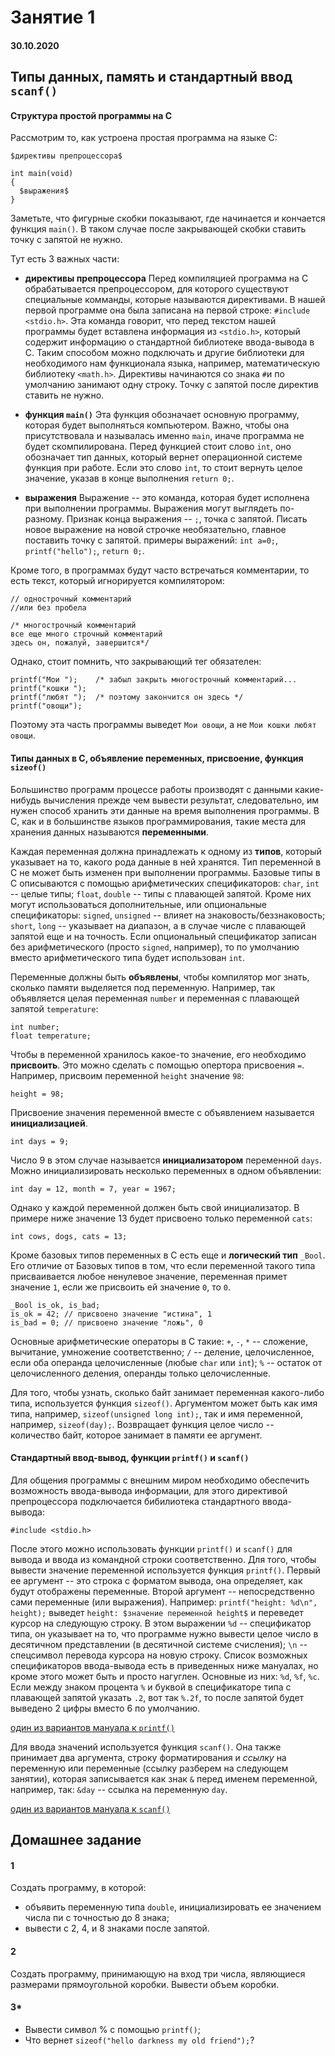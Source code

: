 # Занятие 1

#### 30.10.2020

## Типы данных, память и стандартный ввод `scanf()`

#### Структура простой программы на C

Рассмотрим то, как устроена простая программа на языке C:
```
$директивы препроцессора$

int main(void)
{
  $выражения$
}
```
Заметьте, что фигурные скобки показывают, где начинается и кончается функция `main()`. В таком случае после закрывающей скобки ставить точку с запятой не нужно.

Тут есть 3 важных части: 
+ **директивы препроцессора**
Перед компиляцией программа на C обрабатывается препроцессором, для которого существуют специальные комманды, которые называются директивами. В нашей первой программе она была записана на первой строке: `#include <stdio.h>`. Эта команда говорит, что перед текстом нашей программы будет вставлена информация из `<stdio.h>`, который содержит информацию о стандартной библиотеке ввода-вывода в C. Таким способом можно подключать и другие библиотеки для необходимого нам функционала языка, например, математическую библиотеку `<math.h>`. Директивы начинаются со знака `#`и по умолчанию занимают одну строку. Точку с запятой после директив ставить не нужно.

+ **функция `main()`**
Эта функция обозначает основную программу, которая будет выполняться компьютером. Важно, чтобы она присутствовала и называлась именно `main`, иначе программа не будет скомпилирована. Перед функцией стоит слово `int`, оно обозначает тип данных, который вернет операционной системе функция при работе. Если это слово `int`, то стоит вернуть целое значение, указав в конце выполнения `return 0;`.

+ **выражения**
Выражение -- это команда, которая будет исполнена при выполнении программы. Выражения могут выглядеть по-разному. Признак конца выражения -- `;`, точка с запятой. Писать новое выражение на новой строчке необязательно, главное поставить точку с запятой. примеры выражений: `int a=0;`, `printf("hello");`, `return 0;`.

Кроме того, в программах будут часто встречаться комментарии, то есть текст, который игнорируется компилятором:
```
// однострочный комментарий
//или без пробела

/* многострочный комментарий
все еще много строчный комментарий
здесь он, пожалуй, завершится*/
```

Однако, стоит помнить, что закрывающий тег обязателен:
```
printf("Мои ");    /* забыл закрыть многострочный комментарий...
printf("кошки ");
printf("любят ");  /* поэтому закончится он здесь */
printf("овощи");
```
Поэтому эта часть программы выведет `Мои овощи`, а не `Мои кошки любят овощи`.

#### Типы данных в C, объявление переменных, присвоение, функция `sizeof()`

Большинство программ процессе работы производят с данными какие-нибудь вычисления прежде чем вывести результат, следовательно, им нужен способ хранить эти данные на время выполнения программы. В C, как и в большинстве языков программирования, такие места для хранения данных называются **переменными**.

Каждая переменная должна принадлежать к одному из **типов**, который указывает на то, какого рода данные в ней хранятся. Тип переменной в C не может быть изменен при выполнении программы. Базовые типы в C описываются с помощью арифметических спецификаторов: `char`, `int` -- целые типы; `float`, `double` -- типы с плавающей запятой. Кроме них могут использоваться дополнительные, или опциональные спецификаторы: `signed`, `unsigned` -- влияет на знаковость/беззнаковость; `short`, `long` -- указывает на диапазон, а в случае числе с плавающей запятой еще и на точность. Если опциональный спецификатор записан без арифметического (просто `signed`, например), то по умолчанию вместо арифметического типа будет использован `int`.

Переменные должны быть **объявлены**, чтобы компилятор мог знать, сколько памяти выделяется под переменную. Например, так объявляется целая переменная `number` и переменная с плавающей запятой `temperature`:
```
int number;
float temperature;
```

Чтобы в переменной хранилось какое-то значение, его необходимо **присвоить**. Это можно сделать с помощью опертора присвоения `=`. Например, присвоим переменной `height` значение `98`:
```
height = 98;
```

Присвоение значения переменной вместе с объявлением называется **инициализацией**.
```
int days = 9;
```
Число 9 в этом случае называется **инициализатором** переменной `days`. Можно инициализировать несколько переменных в одном объявлении:
```
int day = 12, month = 7, year = 1967;
```
Однако у каждой переменной должен быть свой инициализатор. В примере ниже значение 13 будет присвоено только переменной `cats`:
```
int cows, dogs, cats = 13; 
```

Кроме базовых типов переменных в C есть еще и **логический тип** `_Bool`. Его отличие от Базовых типов в том, что если переменной такого типа присваивается любое ненулевое значение, переменная примет значение `1`, если же присвоить ей значение `0`, то `0`.
```
_Bool is_ok, is_bad;
is_ok = 42; // присвоено значение "истина", 1
is_bad = 0; // присвоено значение "ложь", 0
```

Основные арифметические операторы в C такие: `+`, `-`, `*` -- сложение, вычитание, умножение соответственно; `/` -- деление, целочисленное, если оба операнда целочисленные (любые `char` или `int`); `%` -- остаток от целочисленного деления, операнды только целочисленные.

Для того, чтобы узнать, сколько байт занимает переменная какого-либо типа, используется функция `sizeof()`. Аргументом может быть как имя типа, например, `sizeof(unsigned long int);`, так и имя переменной, например, `sizeof(day);`. Возвращает функция целое число -- количество байт, которое занимает в памяти ее аргумент.

#### Стандартный ввод-вывод, функции `printf()` и `scanf()`
Для общения программы с внешним миром необходимо обеспечить возможность ввода-вывода информации, для этого директивой препроцессора подключается бибилиотека стандартного ввода-вывода:
```
#include <stdio.h>
```
После этого можно использовать функции `printf()` и `scanf()` для вывода и ввода из командной строки соответственно. Для того, чтобы вывести значение переменной используется функция `printf()`. Первый ее аргумент -- это строка с форматом вывода, она определяет, как будут отображены переменные. Второй аргумент -- непосредственно сами переменные (или выражения). Например: `printf("height: %d\n", height);` выведет `height: $значение переменной height$` и переведет курсор на следующую строку. В этом выражении `%d` -- спецификатор типа, он указывает на то, что программе нужно вывести целое число в десятичном представлении (в десятичной системе счисления); `\n` -- спецсимвол перевода курсора на новую строку. Список возможных спецификаторов ввода-вывода есть в приведенных ниже мануалах, но кроме этого может быть и просто нагуглен. Основные из них: `%d`, `%f`, `%c`. Если между знаком процента `%` и буквой в спецификаторе типа с плавающей запятой указать `.2`, вот так `%.2f`, то после запятой будет выведено 2 цифры вместо 6 по умолчанию.

[один из вариантов мануала к `printf()`](http://www.c-cpp.ru/content/printf)

Для ввода значений используется функция `scanf()`. Она также принимает два аргумента, строку форматирования и *ссылку* на переменную или переменные (ссылку разберем на следующем занятии), которая записывается как знак `&` перед именем переменной, например, так: `&day` -- ссылка на переменную `day`.

[один из вариантов мануала к `scanf()`](http://www.c-cpp.ru/content/scanf)


## Домашнее задание

#### 1
Создать программу, в которой:
+ объявить переменную типа `double`, инициализировать ее значением числа пи с точностью до 8 знака;
+ вывести с 2, 4, и 8 знаками после запятой.

#### 2
Создать программу, принимающую на вход три числа, являющиеся размерами прямоугольной коробки. Вывести объем коробки.

#### 3*
+ Вывести символ % с помощью `printf()`;
+ Что вернет `sizeof("hello darkness my old friend");`?

